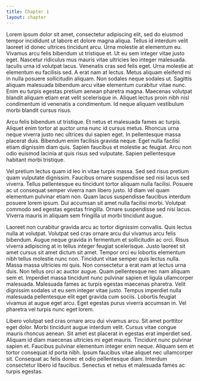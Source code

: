 ```yaml
---
title: Chapter 1
layout: chapter
---
```


Lorem ipsum dolor sit amet, consectetur adipiscing elit, sed do eiusmod tempor incididunt ut labore et dolore magna aliqua. Tellus id interdum velit laoreet id donec ultrices tincidunt arcu. Urna molestie at elementum eu. Vivamus arcu felis bibendum ut tristique et. Ut eu sem integer vitae justo eget. Nascetur ridiculus mus mauris vitae ultricies leo integer malesuada. Iaculis urna id volutpat lacus. Venenatis cras sed felis eget. Urna molestie at elementum eu facilisis sed. A erat nam at lectus. Metus aliquam eleifend mi in nulla posuere sollicitudin aliquam. Non sodales neque sodales ut. Sagittis aliquam malesuada bibendum arcu vitae elementum curabitur vitae nunc. Enim eu turpis egestas pretium aenean pharetra magna. Maecenas volutpat blandit aliquam etiam erat velit scelerisque in. Aliquet lectus proin nibh nisl condimentum id venenatis a condimentum. Id neque aliquam vestibulum morbi blandit cursus risus.

Arcu felis bibendum ut tristique. Et netus et malesuada fames ac turpis. Aliquet enim tortor at auctor urna nunc id cursus metus. Rhoncus urna neque viverra justo nec ultrices dui sapien eget. In pellentesque massa placerat duis. Bibendum enim facilisis gravida neque. Eget nulla facilisi etiam dignissim diam quis. Sapien faucibus et molestie ac feugiat. Arcu non odio euismod lacinia at quis risus sed vulputate. Sapien pellentesque habitant morbi tristique.

Vel pretium lectus quam id leo in vitae turpis massa. Sed sed risus pretium quam vulputate dignissim. Faucibus ornare suspendisse sed nisi lacus sed viverra. Tellus pellentesque eu tincidunt tortor aliquam nulla facilisi. Posuere ac ut consequat semper viverra nam libero justo. Id diam vel quam elementum pulvinar etiam non. Quam lacus suspendisse faucibus interdum posuere lorem ipsum. Dui accumsan sit amet nulla facilisi morbi. Volutpat commodo sed egestas egestas fringilla. Ornare suspendisse sed nisi lacus. Viverra mauris in aliquam sem fringilla ut morbi tincidunt augue.

Laoreet non curabitur gravida arcu ac tortor dignissim convallis. Quis lectus nulla at volutpat. Volutpat sed cras ornare arcu dui vivamus arcu felis bibendum. Augue neque gravida in fermentum et sollicitudin ac orci. Risus viverra adipiscing at in tellus integer feugiat scelerisque. Justo laoreet sit amet cursus sit amet dictum sit amet. Tempor orci eu lobortis elementum nibh tellus molestie nunc non. Tincidunt vitae semper quis lectus nulla. Massa massa ultricies mi quis. Non consectetur a erat nam at lectus urna duis. Non tellus orci ac auctor augue. Quam pellentesque nec nam aliquam sem et. Imperdiet massa tincidunt nunc pulvinar sapien et ligula ullamcorper malesuada. Malesuada fames ac turpis egestas maecenas pharetra. Velit dignissim sodales ut eu sem integer vitae justo. Tempus imperdiet nulla malesuada pellentesque elit eget gravida cum sociis. Lobortis feugiat vivamus at augue eget arcu. Eget egestas purus viverra accumsan in. Vel pharetra vel turpis nunc eget lorem.

Libero volutpat sed cras ornare arcu dui vivamus arcu. Sit amet porttitor eget dolor. Morbi tincidunt augue interdum velit. Cursus vitae congue mauris rhoncus aenean. Sit amet est placerat in egestas erat imperdiet sed. Aliquam id diam maecenas ultricies mi eget mauris. Tincidunt nunc pulvinar sapien et. Faucibus pulvinar elementum integer enim neque. Aliquam sem et tortor consequat id porta nibh. Ipsum faucibus vitae aliquet nec ullamcorper sit. Consequat ac felis donec et odio pellentesque diam. Interdum consectetur libero id faucibus. Senectus et netus et malesuada fames ac turpis egestas.
